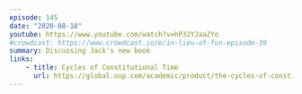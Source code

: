 ```yaml
---
episode: 145
date: "2020-08-18"
youtube: https://www.youtube.com/watch?v=hP32YJaaZYo
#crowdcast: https://www.crowdcast.io/e/in-lieu-of-fun-episode-39
summary: Discussing Jack's new book
links:
    - title: Cycles of Constitutional Time
      url: https://global.oup.com/academic/product/the-cycles-of-constitutional-time-9780197530993
---
```

